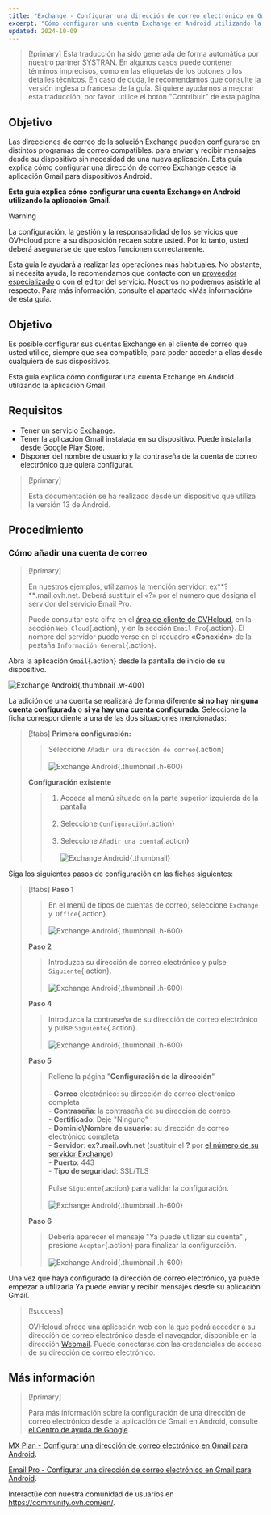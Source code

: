 ```yaml
---
title: "Exchange - Configurar una dirección de correo electrónico en Gmail para Android"
excerpt: "Cómo configurar una cuenta Exchange en Android utilizando la aplicación Gmail"
updated: 2024-10-09
---
```


<style>
.w-400 {
  max-width:400px !important;
}
.h-600 {
  max-height:600px !important;
}
</style>

> [!primary]
> Esta traducción ha sido generada de forma automática por nuestro partner SYSTRAN. En algunos casos puede contener términos imprecisos, como en las etiquetas de los botones o los detalles técnicos. En caso de duda, le recomendamos que consulte la versión inglesa o francesa de la guía. Si quiere ayudarnos a mejorar esta traducción, por favor, utilice el botón "Contribuir" de esta página.

## Objetivo

Las direcciones de correo de la solución Exchange pueden configurarse en distintos programas de correo compatibles. para enviar y recibir mensajes desde su dispositivo sin necesidad de una nueva aplicación. Esta guía explica cómo configurar una dirección de correo Exchange desde la aplicación Gmail para dispositivos Android.

**Esta guía explica cómo configurar una cuenta Exchange en Android utilizando la aplicación Gmail.**

> [!warning]
>
> La configuración, la gestión y la responsabilidad de los servicios que OVHcloud pone a su disposición recaen sobre usted. Por lo tanto, usted deberá asegurarse de que estos funcionen correctamente.
>
> Esta guía le ayudará a realizar las operaciones más habituales. No obstante, si necesita ayuda, le recomendamos que contacte con un [proveedor especializado](/links/partner) o con el editor del servicio. Nosotros no podremos asistirle al respecto. Para más información, consulte el apartado «Más información» de esta guía.

## Objetivo

Es posible configurar sus cuentas Exchange en el cliente de correo que usted utilice, siempre que sea compatible, para poder acceder a ellas desde cualquiera de sus dispositivos.

Esta guía explica cómo configurar una cuenta Exchange en Android utilizando la aplicación Gmail.

## Requisitos

- Tener un servicio [Exchange](/links/web/emails).
- Tener la aplicación Gmail instalada en su dispositivo. Puede instalarla desde Google Play Store.
- Disponer del nombre de usuario y la contraseña de la cuenta de correo electrónico que quiera configurar.

> [!primary]
>
> Esta documentación se ha realizado desde un dispositivo que utiliza la versión 13 de Android.

## Procedimiento

### Cómo añadir una cuenta de correo <a name="addaccount"></a>

> [!primary]
>
> En nuestros ejemplos, utilizamos la mención servidor: ex**?**.mail.ovh.net. Deberá sustituir el «?» por el número que designa el servidor del servicio Email Pro.
>
> Puede consultar esta cifra en el [área de cliente de OVHcloud](/links/manager), en la sección `Web Cloud`{.action}, y en la sección `Email Pro`{.action}. El nombre del servidor puede verse en el recuadro **«Conexión»** de la pestaña `Información General`{.action}.

Abra la aplicación `Gmail`{.action} desde la pantalla de inicio de su dispositivo.

![Exchange Android](images/exchange-android-00.png){.thumbnail .w-400}

La adición de una cuenta se realizará de forma diferente **si no hay ninguna cuenta configurada** o **si ya hay una cuenta configurada**. Seleccione la ficha correspondiente a una de las dos situaciones mencionadas:

> [!tabs]
> **Primera configuración:**
>>
>> Seleccione `Añadir una dirección de correo`{.action}<br><br>
>> ![Exchange Android](images/android-first.png){.thumbnail .h-600}
>>
> **Configuración existente**
>>
>> 1. Acceda al menú situado en la parte superior izquierda de la pantalla<br><br>
>> 2. Seleccione `Configuración`{.action}<br><br>
>> 3. Seleccione `Añadir una cuenta`{.action}<br><br>
>> ![Exchange Android](images/android-existing.png){.thumbnail}

Siga los siguientes pasos de configuración en las fichas siguientes:

> [!tabs]
> **Paso 1**
>> En el menú de tipos de cuentas de correo, seleccione `Exchange y Office`{.action}.<br><br>
>> ![Exchange Android](images/exchange-android-01.png){.thumbnail .h-600}
>>
> **Paso 2**
>> Introduzca su dirección de correo electrónico y pulse `Siguiente`{.action}.<br><br>
>> ![Exchange Android](images/exchange-android-02.png){.thumbnail .h-600}
>>
> **Paso 4**
>> Introduzca la contraseña de su dirección de correo electrónico y pulse `Siguiente`{.action}.<br><br>
>> ![Exchange Android](images/exchange-android-03.png){.thumbnail .h-600}
>>
> **Paso 5**
>> Rellene la página "**Configuración de la dirección**"<br><br>- **Correo** electrónico: su dirección de correo electrónico completa<br>- **Contraseña**: la contraseña de su dirección de correo<br>- **Certificado**: Deje "Ninguno"<br>- **Dominio\Nombre de usuario**: su dirección de correo electrónico completa<br>- **Servidor**: **ex?.mail.ovh.net** (sustituir el **?** por [el número de su servidor Exchange](#addaccount))<br>- **Puerto**: 443<br>- **Tipo de seguridad**: SSL/TLS<br><br>Pulse `Siguiente`{.action} para validar la configuración.<br><br>
>> ![Exchange Android](images/exchange-android-04.png){.thumbnail .h-600}
>>
> **Paso 6**
>> Debería aparecer el mensaje "Ya puede utilizar su cuenta" , presione `Aceptar`{.action} para finalizar la configuración.<br><br>
>> ![Exchange Android](images/exchange-android-05.png){.thumbnail .h-600}

Una vez que haya configurado la dirección de correo electrónico, ya puede empezar a utilizarla Ya puede enviar y recibir mensajes desde su aplicación Gmail.

> [!success]
>
> OVHcloud ofrece una aplicación web con la que podrá acceder a su dirección de correo electrónico desde el navegador, disponible en la dirección [Webmail](/links/web/email). Puede conectarse con las credenciales de acceso de su dirección de correo electrónico.

## Más información <a name="go-further"></a>

> [!primary]
>
> Para más información sobre la configuración de una dirección de correo electrónico desde la aplicación de Gmail en Android, consulte [el Centro de ayuda de Google](https://support.google.com/mail/answer/6078445?hl=es-CA&co=GENIE.Platform%3DAndroid#zippy=%2Añadir-una-cuenta).

[MX Plan - Configurar una dirección de correo electrónico en Gmail para Android](/pages/web_cloud/email_and_collaborative_solutions/mx_plan/how_to_configure_android).

[Email Pro - Configurar una dirección de correo electrónico en Gmail para Android](/pages/web_cloud/email_and_collaborative_solutions/email_pro/how_to_configure_android).

Interactúe con nuestra comunidad de usuarios en <https://community.ovh.com/en/>.